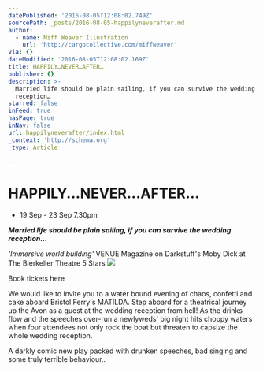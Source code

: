```yaml
---
datePublished: '2016-08-05T12:08:02.749Z'
sourcePath: _posts/2016-08-05-happilyneverafter.md
author:
  - name: Miff Weaver Illustration
    url: 'http://cargocollective.com/miffweaver'
via: {}
dateModified: '2016-08-05T12:08:02.169Z'
title: HAPPILY…NEVER…AFTER…
publisher: {}
description: >-
  Married life should be plain sailing, if you can survive the wedding
  reception…
starred: false
inFeed: true
hasPage: true
inNav: false
url: happilyneverafter/index.html
_context: 'http://schema.org'
_type: Article

---
```

# HAPPILY...NEVER...AFTER...

* 19 Sep - 23 Sep 7.30pm

_**Married life should be plain sailing, if you can survive the wedding reception...**_

_'Immersive world building'_ VENUE Magazine on Darkstuff's Moby Dick at The Bierkeller Theatre 5 Stars
![](https://the-grid-user-content.s3-us-west-2.amazonaws.com/ccceb17a-241b-4d76-a962-df4e117f2413.jpg)

Book tickets here

We would like to invite you to a water bound evening of chaos, confetti and cake aboard Bristol Ferry's MATILDA. Step aboard for a theatrical journey up the Avon as a guest at the wedding reception from hell! As the drinks flow and the speeches over-run a newlyweds' big night hits choppy waters when four attendees not only rock the boat but threaten to capsize the whole wedding reception.

A darkly comic new play packed with drunken speeches, bad singing and some truly terrible behaviour..
